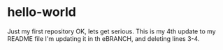 # hello-world
Just my first repository
OK, lets get serious. This is my 4th update to my README file
I'm updating it in th eBRANCH, and deleting lines 3-4.

